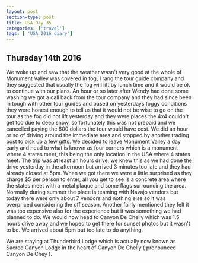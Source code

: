 ```yaml
---
layout: post
section-type: post
title: USA Day 35
categories: ['travel']
tags: [ 'USA_2016_diary']
---
```

## Thursday 14th 2016  

We woke up and saw that the weather wasn't very good at the whole of Monument Valley was covered in fog, I rang the tour guide company and they suggested that usually the fog will lift by lunch time and it would be ok to continue with our plans. An hour or so later after Wendy had done some washing we got a call back from the tour company and they had since been in tough with other tour guides and based on yesterdays foggy conditions they were honest enough to tell us that it would not be wise to go on the tour as the fog did not lift yesterday and they were places the 4x4 couldn't get too due to deep snow, so fortunately this was not prepaid and we cancelled paying the 600 dollars the tour would have cost. We did an hour or so of driving around the immediate area and stopped by another trading post to pick up a few gifts. We decided to leave Monument Valley a day early and head to what is known as four corners which is a monument where 4 states meet, this being the only location in the USA where 4 states meet. The trip was at least an hours drive, we knew this as we had done the drive yesterday in the afternoon but arrived 3 minutes too late and they had already closed at 5pm. When we got there we were a little surprised as they charge $5 per person to enter, all you get to see is a concrete area where the states meet with a metal plaque and some flags surrounding the area. Normally during summer the place is teaming with Navajo vendors but today there were only about 7 vendors and nothing else so it was overpriced considering the off season. Another fairly mentioned they felt it was too expensive also for the experience but it was something we had planned to do.
We would now head to Canyon De Chelly which was 1.5 hours drive away and we hoped to get there for sunset photos but it wasn't to be. We arrived about 5pm but too late to do anything.

We are staying at Thunderbird Lodge which is actually now known as Sacred Canyon Lodge in the heart of Canyon De Chelly ( pronounced Canyon De Chey ).
